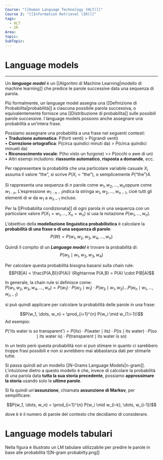 ```yaml
---
Course: "[[Human Language Technology (HLT)]]"
Course 2: "[[Information Retrieval (IR)]]"
tags:
  - HLT
  - IR
Area: 
topic: 
SubTopic:
---
```

# Language models
---
Un ***language model*** è un [[Algoritmi di Machine Learning|modello di machine learning]] che predice le parole successive data una sequenza di parola.

Più formalmente, un language model assegna una [[Definizione di Probabilita|probabilità]] a ciascuna possibile parola successiva, o equivalentemente fornisce una [[Distribuzione di probabilita]] sulle possibili parole successive. 
I language models possono anche assegnare una probabilità a un’intera frase.

Possiamo assegnare una probabilità a una frase nei seguenti contesti:  
• **Traduzione automatica**: P(forti venti) > P(grandi venti)  
• **Correzione ortografica**: P(circa quindici minuti da) > P(circa quindici minueti da)  
• **Riconoscimento vocale**: P(ho visto un furgone) >> P(occhi o awe di un)  
• Altri esempi includono: **riassunto automatico**, **risposta a domande**, ecc.



Per rappresentare la probabilità che una particolare variabile casuale $X_i$​ assuma il valore “the”, si scrive $P(X_i = \text{“the”})$, o semplicemente $P(\text{“the”})4$. 

Si rappresenta una sequenza di $n$ parole come $w_1, w_2, \dots, w_n$​ oppure come $w_{1:n}$​. 
L’espressione $w_{1:n-1}$​ indica la stringa $w_1, w_2, \dots, w_{n-1}$​, cioè tutti gli elementi di $w$ da $w_1$​ a $w_{n-1}$ incluso.

Per la [[Probabilita condizionata]] di ogni parola in una sequenza con un particolare valore $P(X_1 = w_1, \dots, X_n = w_n)$ si usa la notazione $P(w_1, \dots, w_n)$.

L’obiettivo della **modellazione linguistica probabilistica** è calcolare la **probabilità di una frase o di una sequenza di parole**:  
$$P(W) = P(w_1, w_2, w_3, w_4, \dots, w_n)$$

Quindi il compito di un ***Language model*** è trovare la probabilità di: 
$$P(w_5 \mid w_1, w_2, w_3, w_4)$$


Per calcolare questa probabilità bisogna basarsi sulla chain rule:
$$P(B|A) = \frac{P(A,B)}{P(A)} \Rightarrow P(A,B) = P(A) \cdot P(B|A)$$

In generale, la chain rule si definisce come:  
$P(w_1, w_2, w_3, w_4, \dots, w_n) = P(w_1) \cdot P(w_2 \mid w_1) \cdot P(w_3 \mid w_1, w_2) \dots P(w_n \mid w_1, \dots, w_{n-1})$ 

si può quindi applicare per calcolare la probabilità  delle parole in una frase:

$$P(w_1, \dots, w_n) = \prod_{i=1}^{n} P(w_i \mid w_{1:i-1})$$
Ad esempio:

$$P(\text{'its water is so transparent'}) = P(\text{its}) \cdot P(\text{water} \mid \text{its}) \cdot P(\text{is} \mid \text{its water}) \cdot P(\text{so} \mid \text{its water is}) \cdot P(\text{transparent} \mid \text{its water is so})$$

In un testo però questa probabilità non si può stimare in quanto ci sarebbero troppe frasi possibili e non si avrebbero mai abbastanza dati per stimarle tutte.  

Si passa quindi ad un modello [[N-Grams Language Models|n-gram]].
L’intuizione dietro a questo modello è che, invece di calcolare la probabilità di una parola data **tutta la sua storia precedente**, possiamo **approssimare la storia** usando solo le **ultime parole**.

Si fa quindi un’**assunzione**, chiamata **assunzione di Markov**, per semplificare:

$$P(w_1, \dots, w_n) = \prod_{i=1}^{n} P(w_i \mid w_{i-k}, \dots, w_{i-1})$$

dove $k$ è il numero di parole del contesto che decidiamo di considerare.


# Language models tabulari
Nella figura è illustrato un LM tabulare utilizzabile per predire le parole in base alle probabilità
![[N-gram probabilty.png]]